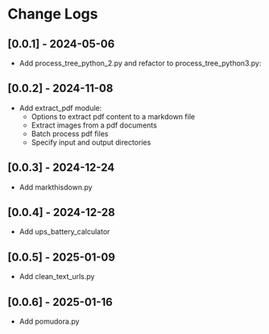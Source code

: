 # Change Logs

## [0.0.1] - 2024-05-06

- Add process_tree_python_2.py and refactor to process_tree_python3.py:

## [0.0.2] - 2024-11-08

- Add extract_pdf module:
  - Options to extract pdf content to a markdown file
  - Extract images from a pdf documents
  - Batch process pdf files
  - Specify input and output directories

## [0.0.3] - 2024-12-24

- Add markthisdown.py

## [0.0.4] - 2024-12-28

- Add ups_battery_calculator

## [0.0.5] - 2025-01-09

- Add clean_text_urls.py

## [0.0.6] - 2025-01-16

- Add pomudora.py